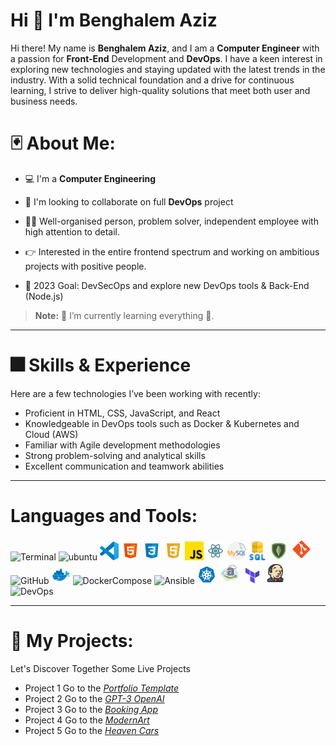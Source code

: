 

# Hi :wave: I'm Benghalem Aziz

Hi there! My name is **Benghalem Aziz**, and I am a **Computer Engineer** with a passion for **Front-End** Development and **DevOps**. I have a keen interest in exploring new technologies and staying updated with the latest trends in the industry. With a solid technical foundation and a drive for continuous learning, I strive to deliver high-quality solutions that meet both user and business needs.

# :black_joker: About Me:

* :computer: I'm a **Computer Engineering**

* :mag_right: I'm looking to collaborate on full **DevOps** project

*  :man_technologist: Well-organised person, problem solver, independent employee with high attention to detail.

* :point_right: Interested in the entire frontend spectrum and working on ambitious projects with positive people.


* :dart: 2023 Goal: DevSecOps and explore new DevOps tools & Back-End	(Node.js)

> **Note:**  📖 I’m currently learning everything 🤣.
--- 
# :fireworks: Skills & Experience

Here are a few technologies I’ve been working with recently:

* Proficient in HTML, CSS, JavaScript, and React
* Knowledgeable in DevOps tools such as Docker & Kubernetes and Cloud (AWS)
* Familiar with Agile development methodologies
* Strong problem-solving and analytical skills
* Excellent communication and teamwork abilities

---
# Languages and Tools:

<p align="left">
<img  alt="Terminal" width="30px" src="https://www.kindpng.com/picc/m/153-1538018_terminal-icon-hd-png-download.png" />
<img  alt="ubuntu" width="35px" src="https://img.icons8.com/color/48/000000/ubuntu--v1.png"/>

<img  alt="Visual Studio Code" width="30px" src="https://raw.githubusercontent.com/github/explore/80688e429a7d4ef2fca1e82350fe8e3517d3494d/topics/visual-studio-code/visual-studio-code.png" />
<img  alt="HTML5" width="30px" src="icons/html.png">
<img  alt="CSS3" width="30px" src="icons/css.png">
<img  alt="JavaScript" width="30px" src="icons/jsicon.png">
<img  alt="JS" width="30px" src="icons/js.png">
<img  alt="REACT" width="30px" src="icons/react.png">
<img  alt="MYSQL" width="30px" src="icons/mysql.png">
<img  alt="SQL" width="30px" src="icons/sql-server.png">
<img  alt="MONGODB" width="30px" src="icons/mongo.png">
<img  alt="Git" width="35px" src="icons/git.png">
<img  alt="GitHub" width="30px" src="https://img.icons8.com/stickers/100/000000/github.png"/>
<img  alt="Docker" width="30px" src="icons/docker.png">
<img  alt="DockerCompose" width="30px" src="https://p1c2u.gallerycdn.vsassets.io/extensions/p1c2u/docker-compose/0.3.5/1565165856720/Microsoft.VisualStudio.Services.Icons.Default"/>
<img  alt="Ansible" width="30px" src="https://img.icons8.com/color/48/000000/ansible.png"/>
<img  alt="Kubernetes" width="30px" src="icons/kub.png">
<img  alt="AWS" width="35px" src="icons/aws.png">
<img  alt="Terraform" width="30px" src="icons/terraform.png"/>
<img  alt="Jenkins" width="35px" src="icons/jenkins.png">
<img  alt="DevOps" width="35px" src="https://img.icons8.com/color/48/000000/infinity-large.png"/>
<p>

--- 

# :diamond_shape_with_a_dot_inside: My Projects:

Let's Discover Together Some Live Projects

* Project 1 Go to the <a href="https://github.com/Benghalem/Portfolio-Template.git" style="font-style: italic"> Portfolio Template </a>
* Project 2  Go to the <a href="https://github.com/Benghalem/GPT-3-Open-AI-.git" style="font-style: italic"> GPT-3 OpenAI </a>
* Project 3 Go to the <a href="https://github.com/Benghalem/Booking-App.git" style="font-style: italic"> Booking App </a>
* Project 4 Go to the <a href="https://github.com/Benghalem/Templet-03.git" style="font-style: italic"> ModernArt </a>
* Project 5 Go to the <a href="https://github.com/Benghalem/Heaven-Cars.git" style="font-style: italic"> Heaven Cars </a>





